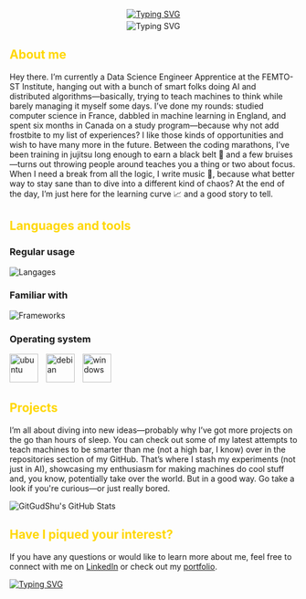 <p align="center">
    <a href="https://gitgudshu.github.io/"><img src="https://readme-typing-svg.demolab.com?font=Fira+Code&weight=500&size=26&duration=1222&pause=1000&color=FFD700&center=true&vCenter=true&repeat=false&width=435&lines=Thomas+Chu" alt="Typing SVG" /></a>
</p>
<p align="center" style="margin-top: -10px;">
    <img src="https://readme-typing-svg.demolab.com?font=Fira+Code&pause=1000&color=FFD700&center=true&vCenter=false&width=435&lines=Passionate+student+in+Data+Science+;Currently+pursuing+studies+in+AI;Always+learning+new+things" alt="Typing SVG" /></a>
</p>

<!-- https://readme-typing-svg.demolab.com/demo/ -->

<!-- https://www.youtube.com/watch?v=n6d4KHSKqGk&t=107s&ab_channel=codeSTACKr -->

<!-- https://github.com/abhisheknaiidu/awesome-github-profile-readme -->



## <font color="#FFD700">**About me**</font>

Hey there. I’m currently a Data Science Engineer Apprentice at the FEMTO-ST Institute, hanging out with a bunch of smart folks doing AI and distributed algorithms—basically, trying to teach machines to think while barely managing it myself some days. I’ve done my rounds: studied computer science in France, dabbled in machine learning in England, and spent six months in Canada on a study program—because why not add frostbite to my list of experiences? I like those kinds of opportunities and wish to have many more in the future. Between the coding marathons, I’ve been training in jujitsu long enough to earn a black belt 🥋 and a few bruises—turns out throwing people around teaches you a thing or two about focus. When I need a break from all the logic, I write music 🎵, because what better way to stay sane than to dive into a different kind of chaos? At the end of the day, I’m just here for the learning curve 📈 and a good story to tell.

## <font color="#FFD700">**Languages and tools**</font>

### **Regular usage**

![Langages](https://skillicons.dev/icons?i=github,vscode,py,js,mongo&perline=5)

### **Familiar with**

![Frameworks](https://skillicons.dev/icons?i=php,flask,c,cpp,cs,qt,postgres,gitlab,maven,arduino,raspberrypi,unity,nodejs,vuejs,mysql,java,html,css&perline=6)

### **Operating system**

<p>
    <img alt="ubuntu" src="https://upload.wikimedia.org/wikipedia/commons/a/ab/Logo-ubuntu_cof-orange-hex.svg" height="50" style="margin-right: 10px">
    <img alt="debian" src="https://upload.wikimedia.org/wikipedia/commons/thumb/6/66/Openlogo-debianV2.svg/1200px-Openlogo-debianV2.svg.png" height="50" style="margin-right: 10px">
    <img alt="windows" src="https://upload.wikimedia.org/wikipedia/commons/5/5f/Windows_logo_-_2012.svg" height="50">
</p>

## <font color="#FFD700">**Projects**</font>

I’m all about diving into new ideas—probably why I’ve got more projects on the go than hours of sleep. You can check out some of my latest attempts to teach machines to be smarter than me (not a high bar, I know) over in the repositories section of my GitHub. That’s where I stash my experiments (not just in AI), showcasing my enthusiasm for making machines do cool stuff and, you know, potentially take over the world. But in a good way. Go take a look if you're curious—or just really bored.

![GitGudShu's GitHub Stats](https://github-readme-stats-gitgudshu.vercel.app/api/?username=GitGudShu&count_private=true&theme=shades-of-purple&showicons=true)
<!-- ![GitGudShu's GitHub Language Stats](https://github-readme-stats-gitgudshu.vercel.app/api/top-langs/?username=GitGudShu&hide=ShaderLab&exclude_repo=AudioMemory&langs_count=8&theme=shades-of-purple&layout=compact) -->

## <font color="#FFD700">**Have I piqued your interest?**</font>

If you have any questions or would like to learn more about me, feel free to connect with me on [LinkedIn](https://www.linkedin.com/in/thomas-chu-259702235/) or check out my [portfolio](https://gitgudshu.github.io/).

<a href="https://git.io/typing-svg"><img src="https://readme-typing-svg.demolab.com?font=Fira+Code&pause=1000&color=FFD700&repeat=true&width=435&lines=Looking+forward+to+working+with+you" alt="Typing SVG" /></a>
